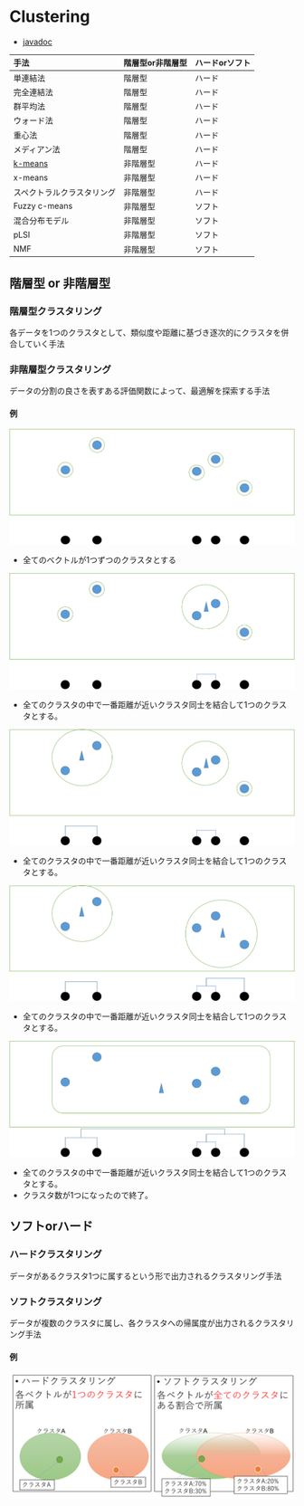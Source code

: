 # Clustering
* [javadoc](https://htmlpreview.github.io/?https://raw.githubusercontent.com/otamot/MachineLearning/master/doc/clustering/package-summary.html)




|手法|階層型or非階層型|ハードorソフト|
|:---|:------------|:-----------|
|単連結法|階層型|ハード|
|完全連結法|階層型|ハード|
|群平均法|階層型|ハード|
|ウォード法|階層型|ハード|
|重心法|階層型|ハード|
|メディアン法|階層型|ハード|
|[k-means](clustering/KMeans/README.md)|非階層型|ハード|
|x-means|非階層型|ハード|
|スペクトラルクラスタリング|非階層型|ハード|
|Fuzzy c-means|非階層型|ソフト|
|混合分布モデル|非階層型|ソフト|
|pLSI|非階層型|ソフト|
|NMF|非階層型|ソフト|



## 階層型 or 非階層型
### 階層型クラスタリング
各データを1つのクラスタとして、類似度や距離に基づき逐次的にクラスタを併合していく手法

### 非階層型クラスタリング
データの分割の良さを表すある評価関数によって、最適解を探索する手法

#### 例
![img1](img/img1.png)
* 全てのベクトルが1つずつのクラスタとする


![img2](img/img2.png)
* 全てのクラスタの中で一番距離が近いクラスタ同士を結合して1つのクラスタとする。


![img3](img/img3.png)
* 全てのクラスタの中で一番距離が近いクラスタ同士を結合して1つのクラスタとする。


![img4](img/img4.png)
* 全てのクラスタの中で一番距離が近いクラスタ同士を結合して1つのクラスタとする。


![img5](img/img5.png)
* 全てのクラスタの中で一番距離が近いクラスタ同士を結合して1つのクラスタとする。
* クラスタ数が1つになったので終了。


## ソフトorハード
### ハードクラスタリング
データがあるクラスタ1つに属するという形で出力されるクラスタリング手法

### ソフトクラスタリング
データが複数のクラスタに属し、各クラスタへの帰属度が出力されるクラスタリング手法

#### 例
![img6](img/img6.png)
